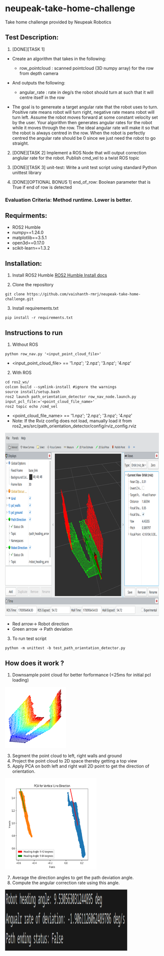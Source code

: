 # neupeak-take-home-challenge
Take home challenge provided by Neupeak Robotics

## Test Description:

1. [DONE][TASK 1]
- Create an algorithm that takes in the following:
    - row_pointcloud : scanned pointcloud (3D numpy array) for the row from depth camera

- And outputs the following:
    - angular_rate : rate in deg/s the robot should turn at such that it will centre itself in the row

- The goal is to genereate a target angular rate that the robot uses to turn. Positive rate means robot
will turn right, negative rate means robot will turn left. Assume the robot moves forward at some constant velocity
set by the user. Your algorithm then generates angular rates for the robot while it moves through the row. The ideal angular 
rate will make it so that the robot is always centred in the row. When the robot is perfectly centred the angular rate should be 0
since we just need the robot to go straight.

2. [DONE][TASK 2]
Implement a ROS Node that will output correction anglular rate for the robot. Publish cmd_vel to a twist
ROS topic

3. [DONE][TASK 3]
unit-test: Write a unit test script using standard Python unittest library

4. [DONE][OPTIONAL BONUS 1]
end_of_row: Boolean parameter that is True if end of row is detected

### Evaluation Criteria: Method runtime. Lower is better.

## Requirments:

- ROS2 Humble
- numpy==1.24.0
- matplotlib==3.5.1
- open3d==0.17.0
- scikit-learn==1.3.2

## Installation:
1. Install ROS2 Humble
[ROS2 Humble Install docs](https://docs.ros.org/en/humble/Installation/Ubuntu-Install-Debians.html)

2. Clone the repository
```
git clone https://github.com/vaishanth-rmrj/neupeak-take-home-challenge.git
```

3. Install requirements.txt
```
pip install -r requirements.txt
```

## Instructions to run
1. Without ROS
```
python row_nav.py '<input_point_cloud_file>' 
```
- <input_point_cloud_file> == '1.npz'; '2.npz'; '3.npz'; '4.npz'
2. With ROS
```
cd ros2_ws/
colcon build --symlink-install #ignore the warnings
source install/setup.bash
ros2 launch path_orientation_detector row_nav_node.launch.py input_pcl_file:='<point_cloud_file_name>'
ros2 topic echo /cmd_vel
```
- <point_cloud_file_name> == '1.npz'; '2.npz'; '3.npz'; '4.npz'
- Note: If the Rviz config does not load, manually load it from ros2_ws/src/path_orientation_detector/config/rviz_config.rviz

<img src="https://github.com/vaishanth-rmrj/neupeak-take-home-challenge/blob/main/git_extras/rviz_viz.png" alt="Image Alt Text" width="800" height="600" />

- Red arrow-> Robot direction
- Green arrow -> Path deviation

3. To run test script
```
python -m unittest -b test_path_orientation_detector.py
```

## How does it work ?
1. Downsample point cloud for better forformance (<25ms for initial pcl loading)

<img src="https://github.com/vaishanth-rmrj/neupeak-take-home-challenge/blob/main/git_extras/open3d_pcl_viz.png" alt="Image Alt Text" width="200" height="200" />

3. Segment the point cloud to left, right walls and ground
4. Project the point cloud to 2D space thereby getting a top view
5. Apply PCA on both left and right wall 2D point to get the direction of orientation.

<img src="https://github.com/vaishanth-rmrj/neupeak-take-home-challenge/blob/main/git_extras/matplotlib_path_dev_viz.png" alt="Image Alt Text" width="300" height="300" />

7. Average the direction angles to get the path deviation angle.
8. Compute the angular correction rate using this angle.

<img src="https://github.com/vaishanth-rmrj/neupeak-take-home-challenge/blob/main/git_extras/program_output.png" alt="Image Alt Text" width="400" height="200" />
